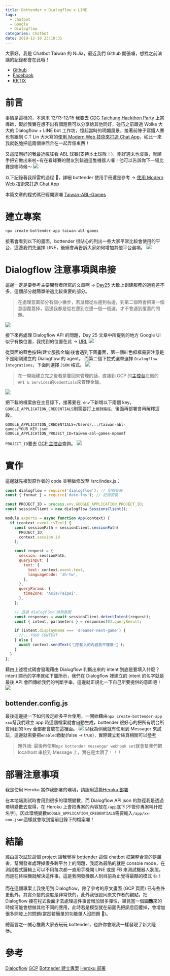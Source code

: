 ```yaml
---
title: Bottender x Dialogflow x LINE
tags:
  - chatbot
  - Google
  - Dialogflow
categories: Chatbot
date: 2019-12-10 23:18:31
---
```


大家好，我是 Chatbot Taiwan 的 NiJia，最近我們 Github 開張囉，想找之前演講的紀錄都會在此哦！

- [Github](https://github.com/Chatbot-Taiwan/meetups)
- [Facebook](https://www.facebook.com/groups/chatbot.tw/)
- [KKTIX](https://chatbots.kktix.cc/)

# 前言

事情是這樣的，本週末 12/13-12/15 我要去 [GDG Taichung Hackthon Party](https://www.meetup.com/GDGTaichung/events/266686542/) 上當導師，礙於我實在想不出有個題目可以分享給其他同好，碰巧之前跟過 Wolke 大大的 Dialogflow + LINE bot 工作坊，憶起當時的明媚風景，接著前陣子寫鐵人賽也有跟到 C.T Lin 大大寫的[使用 Modern Web 技術來打造 Chat App](https://ithelp.ithome.com.tw/users/20103630/ironman/2798)，如此一來我就乾脆把這兩個東西合在一起弄個東西！

又這麼剛好的我最近瘋狂看 ABL 球賽(支持本土球隊！)，剛好週末也沒事，就順手把它做出來啦~有在看球賽的朋友別錯過這隻機器人囉！他可以告訴你下一場比賽是哪時候～
![](https://i.imgur.com/RTmyJPr.png)

以下記錄著我踩雷的過程 🤣，詳細 bottender 使用手冊還是參考 -> [使用 Modern Web 技術來打造 Chat App](https://ithelp.ithome.com.tw/users/20103630/ironman/2798)

本篇文章的程式碼已經開源囉 [Taiwan-ABL-Games](https://github.com/louis70109/Taiwan-ABL-games)

# 建立專案

```javascript
npx create-bottender-app taiwan-abl-games
```

接著會看到以下的畫面，bottender 很貼心的列出一些大家平常比較會使用的平台，這邊我們先選擇 LINE，後續會再告訴大家如何增加其他平台選項。
![](https://i.imgur.com/k12ig2m.png)

# Dialogflow 注意事項與串接

這邊一定是要參考主要開發者所寫的文章啊 -> [Day25](https://ithelp.ithome.com.tw/articles/10226833)
大致上創建服務的過程差不多，這個部分就簡單帶過比較重要的部分。

> 在處理意圖部分有個小撇步，若鼠標從左邊到右邊，到第二個時會把第一個意圖覆蓋掉，這邊我都是從右邊到左邊一個一個選，才不會遇到覆蓋的問題。

![](https://i.imgur.com/HtZ1OWd.png)

接下來再處理 Dialogflow API 的問題，Day 25 文章中所提到的地方 Google UI 似乎有換位置，我找到的位置在此 -> [URL](https://cloud.google.com/docs/authentication/production#obtaining_and_providing_service_account_credentials_manually)
![](https://i.imgur.com/5HJ3uL7.png)

從頁面的藍色按鈕(建立服務金鑰)後會遇到下圖畫面，第一個紅色框框需要注意是不是剛剛建立的 Dialogflow 的 agent。
而第二個下拉式選單選擇 `Dialogflow Integrations`，下面則選擇 `JSON` 格式。
![](https://i.imgur.com/vBRfIgp.png)

> 在一開始建立完之後若是要回來管理的話，直接到 GCP 的[主控台](https://console.cloud.google.com/home/dashboard)左側的`API & Services`的`Cedemtials`來管理金鑰。

![](https://i.imgur.com/IEGyogB.png)

把下載的檔案放在主目錄下，接著要在`.env`下新增以下兩個 key，`GOOGLE_APPLICATION_CREDENTIALS`則需要打上`絕對路徑`，後面再部署會再解釋這段。

```
GOOGLE_APPLICATION_CREDENTIALS=/Users/.../taiwan-abl-games/YOUR_KEY.json
GOOGLE_APPLICATION_PROJECT_ID=taiwan-abl-games-mpmomf
```

`PROJECT_ID`要去 [GCP 主控台](https://console.cloud.google.com/home/dashboard)查詢。
![](https://i.imgur.com/GSHaMTK.png)

# 實作

這邊就先複製原作者的 code 並稍做修改至 /src/index.js：

```javascript
const dialogflow = require('dialogflow'); // 記得安裝
const { format } = require('date-fns'); // 記得安裝

const PROJECT_ID = process.env.GOOGLE_APPLICATION_PROJECT_ID;
const sessionClient = new dialogflow.SessionsClient();

module.exports = async function App(context) {
  if (context.event.isText) {
    const sessionPath = sessionClient.sessionPath(
      PROJECT_ID,
      context.session.id
    );

    const request = {
      session: sessionPath,
      queryInput: {
        text: {
          text: context.event.text,
          languageCode: 'zh-tw',
        },
      },
      queryParams: {
        timeZone: 'Asia/Taipei',
      },
    };

    // 透過 dialogflow 偵測意圖
    const responses = await sessionClient.detectIntent(request);
    const { intent, parameters } = responses[0].queryResult;

    if (intent.displayName === 'dreamer-next-game') {
      //...YOUR CONTEXT
    } else {
      await context.sendText('您輸入的內容我不懂哦~🏀');
    }
  }
};
```

藉由上述程式碼會發現藉由 Dialogflow 判斷出來的 intent 到底是要填入什麼？intent 顯示的字串就如下圖所示，我們在 Dialogflow 裡建立的 Intent 的名字就是最後 API 會回傳給我們的判斷字串，這邊就正規化一下自己所要提供的意圖吧！
![](https://i.imgur.com/sEsEep8.png)

## bottender.config.js

最後這邊提一下如何設定給多平台使用，一開始藉由`npx create-bottender-app xxx`幫我們建立 app 時這個檔案就會自動生成，bottender 很好心的把所有明台所會用到的 key 全部都會放在這裡面。
![](https://i.imgur.com/Ba6I5HR.png)
以我為例我就有使用到 Messager 來試玩，這邊就需要把`enabled`啟動(false -> true)，實際建立粉絲頁相關可以[參考](https://ithelp.ithome.com.tw/articles/10218682)

> 題外話: 最後再使用`npx bottender messenger webhook set`就會幫我們把 localhost 串接到 Message 上，實在是太讚了！！！

# 部署注意事項

我是使用 Heroku 當作我部署的環境，請服用這篇[Heroku 部署](https://ithelp.ithome.com.tw/articles/10228055)

在本地端測試時會用到很多的環境變數，而 Dialogflow API json 的路徑我是透過環境變數去取得，在 Heroku 上會把專案的內容放在`/app`底下(不管你專案叫什麼名字)，因此環境變數`GOOGLE_APPLICATION_CREDENTIALS`需要輸入`/app/xx-ooo.json`這樣就會取到當前目錄下的檔案囉！

# 結論

經由這次試玩這個 project 讓我覺得 [bottender](https://github.com/Yoctol/bottender) 這個 chatbot 框架整合真的是厲害，幫開發者處理掉很多跨平台上的問題，我認為最酷的就是 console mode，在測試程式邏輯上可以不用每次都一直用手機開 LINE 或是 FB 來測試機器人狀態，而是在終端機就解決這件事，這是我開發機器人到目前為止覺得最酷的模式 👍！

而在這個專案上我使用到 Dialogflow，除了參考的原文畫面 (GCP 頁面) 已有些許更動外，其實介接的速度是非常快的，此外我很認同原文作者的觀點，把 Dialogflow 接在程式後面才去處理這件事會增加很多彈性，畢竟當一個**回應**來的時候可能會想做其他不同的應用，此時若是模型就在前面先把訊息回覆掉，會增加很多開發上的問題(當然若簡單的功能單人沒問題 🤣)。

總而言之～誠心推薦大家去玩玩 bottender，也許你會跟我一樣發現了新大陸 😎。

# 參考

[Dialogflow](https://dialogflow.com)
[GCP](https://console.cloud.google.com/?hl=zh-TW)
[Bottneder 建立專案](https://ithelp.ithome.com.tw/articles/10216040)
[Heroku 部署](https://ithelp.ithome.com.tw/articles/10228055)
